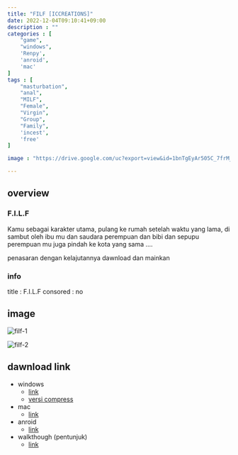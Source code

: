 ```yaml
---
title: "FILF [ICCREATIONS]"
date: 2022-12-04T09:10:41+09:00
description : ""
categories : [
    "game",
    "windows",
    'Renpy',
    'anroid',
    'mac'
]
tags : [
    "masturbation",
    "anal",
    "MILF",
    "Female",
    "Virgin",
    "Group",
    "Family",
    'incest',
    'free'
]

image : "https://drive.google.com/uc?export=view&id=1bnTgEyAr505C_7frM_yoOIaABs-pzoTK"

---
```



## overview

### F.I.L.F

Kamu sebagai karakter utama, pulang ke rumah setelah waktu yang lama, di sambut oleh ibu mu dan saudara perempuan dan bibi dan sepupu perempuan mu juga pindah ke kota yang sama ....

penasaran dengan kelajutannya dawnload dan mainkan 

### info

title : F.I.L.F
consored : no


## image

![filf-1](https://drive.google.com/uc?export=view&id=KkJ_HJpVu7psADNFm_C-N4QwYGbdXP1T)

![filf-2](https://drive.google.com/uc?export=view&id=1KkJ_HJpVu7psADNFm_C-N4QwYGbdXP1T)

## dawnload link

* windows 
    * [link](https://ouo.io/eTW8gX)
    * [versi compress](https://ouo.io/RxbuaS)
* mac 
    * [link](https://ouo.io/XJyRZH)
* anroid 
    * [link](https://ouo.io/SdHQkUt)
* walkthough (pentunjuk)
    * [link](https://ouo.io/uKUIyOl)

